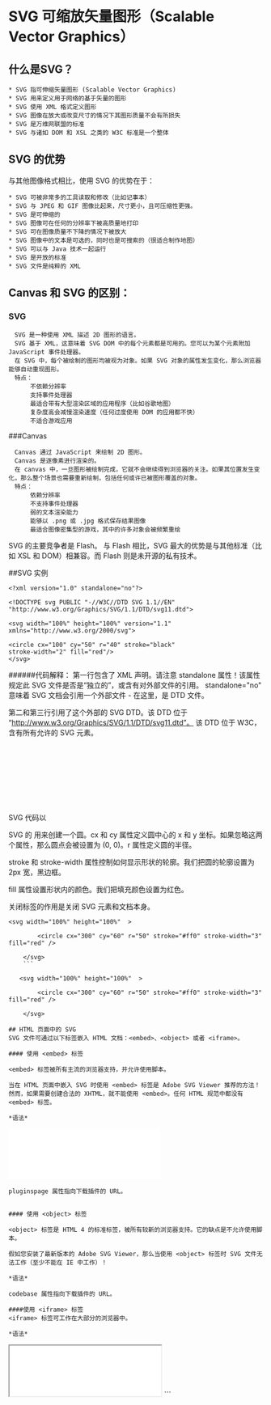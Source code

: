 # SVG 可缩放矢量图形（Scalable Vector Graphics）

##  什么是SVG？
```
* SVG 指可伸缩矢量图形 (Scalable Vector Graphics)
* SVG 用来定义用于网络的基于矢量的图形
* SVG 使用 XML 格式定义图形
* SVG 图像在放大或改变尺寸的情况下其图形质量不会有所损失
* SVG 是万维网联盟的标准
* SVG 与诸如 DOM 和 XSL 之类的 W3C 标准是一个整体
```
## SVG 的优势
与其他图像格式相比，使用 SVG 的优势在于：
```
* SVG 可被非常多的工具读取和修改（比如记事本）
* SVG 与 JPEG 和 GIF 图像比起来，尺寸更小，且可压缩性更强。
* SVG 是可伸缩的
* SVG 图像可在任何的分辨率下被高质量地打印
* SVG 可在图像质量不下降的情况下被放大
* SVG 图像中的文本是可选的，同时也是可搜索的（很适合制作地图）
* SVG 可以与 Java 技术一起运行
* SVG 是开放的标准
* SVG 文件是纯粹的 XML
```
## Canvas 和 SVG 的区别：
### SVG
```
　SVG 是一种使用 XML 描述 2D 图形的语言。
　SVG 基于 XML，这意味着 SVG DOM 中的每个元素都是可用的。您可以为某个元素附加 JavaScript 事件处理器。
　在 SVG 中，每个被绘制的图形均被视为对象。如果 SVG 对象的属性发生变化，那么浏览器能够自动重现图形。
　特点：
　　　 不依赖分辨率
　　　 支持事件处理器
　　　 最适合带有大型渲染区域的应用程序（比如谷歌地图）
　　　 复杂度高会减慢渲染速度（任何过度使用 DOM 的应用都不快）
　　　 不适合游戏应用
```
###Canvas
```
　Canvas 通过 JavaScript 来绘制 2D 图形。
　Canvas 是逐像素进行渲染的。
　在 canvas 中，一旦图形被绘制完成，它就不会继续得到浏览器的关注。如果其位置发生变化，那么整个场景也需要重新绘制，包括任何或许已被图形覆盖的对象。
　特点：
　　　 依赖分辨率
　　　 不支持事件处理器
　　　 弱的文本渲染能力
　　　 能够以 .png 或 .jpg 格式保存结果图像
　　　 最适合图像密集型的游戏，其中的许多对象会被频繁重绘
```

SVG 的主要竞争者是 Flash。
与 Flash 相比，SVG 最大的优势是与其他标准（比如 XSL 和 DOM）相兼容。而 Flash 则是未开源的私有技术。

##SVG 实例

```
<?xml version="1.0" standalone="no"?>

<!DOCTYPE svg PUBLIC "-//W3C//DTD SVG 1.1//EN" 
"http://www.w3.org/Graphics/SVG/1.1/DTD/svg11.dtd">

<svg width="100%" height="100%" version="1.1"
xmlns="http://www.w3.org/2000/svg">

<circle cx="100" cy="50" r="40" stroke="black"
stroke-width="2" fill="red"/>
</svg>
```

######代码解释：
第一行包含了 XML 声明。请注意 standalone 属性！该属性规定此 SVG 文件是否是“独立的”，或含有对外部文件的引用。
standalone="no" 意味着 SVG 文档会引用一个外部文件 - 在这里，是 DTD 文件。     

第二和第三行引用了这个外部的 SVG DTD。该 DTD 位于 “http://www.w3.org/Graphics/SVG/1.1/DTD/svg11.dtd”。 该 DTD 位于 W3C，含有所有允许的 SVG 元素。      

SVG 代码以 <svg> 元素开始，包括开启标签 <svg> 和关闭标签 </svg> 。这是根元素。width 和 height 属性可设置此 SVG 文档的宽度和高度。version 属性可定义所使用的 SVG 版本，xmlns 属性可定义 SVG 命名空间。   

SVG 的 <circle> 用来创建一个圆。cx 和 cy 属性定义圆中心的 x 和 y 坐标。如果忽略这两个属性，那么圆点会被设置为 (0, 0)。r 属性定义圆的半径。    

stroke 和 stroke-width 属性控制如何显示形状的轮廓。我们把圆的轮廓设置为 2px 宽，黑边框。

fill 属性设置形状内的颜色。我们把填充颜色设置为红色。

关闭标签的作用是关闭 SVG 元素和文档本身。

```
<svg width="100%" height="100%"  >

        <circle cx="300" cy="60" r="50" stroke="#ff0" stroke-width="3" fill="red" />

    </svg>
    ```
    
   <svg width="100%" height="100%"  >

        <circle cx="300" cy="60" r="50" stroke="#ff0" stroke-width="3" fill="red" />

    </svg>
    
## HTML 页面中的 SVG
SVG 文件可通过以下标签嵌入 HTML 文档：<embed>、<object> 或者 <iframe>。

#### 使用 <embed> 标签

<embed> 标签被所有主流的浏览器支持，并允许使用脚本。

当在 HTML 页面中嵌入 SVG 时使用 <embed> 标签是 Adobe SVG Viewer 推荐的方法！然而，如果需要创建合法的 XHTML，就不能使用 <embed>。任何 HTML 规范中都没有 <embed> 标签。

*语法*
```
<embed src="rect.svg" width="300" height="100" 
type="image/svg+xml"
pluginspage="http://www.adobe.com/svg/viewer/install/" />
```
pluginspage 属性指向下载插件的 URL。


#### 使用 <object> 标签

<object> 标签是 HTML 4 的标准标签，被所有较新的浏览器支持。它的缺点是不允许使用脚本。

假如您安装了最新版本的 Adobe SVG Viewer，那么当使用 <object> 标签时 SVG 文件无法工作（至少不能在 IE 中工作）！

*语法*
```
<object data="rect.svg" width="300" height="100" 
type="image/svg+xml"
codebase="http://www.adobe.com/svg/viewer/install/" />
```
codebase 属性指向下载插件的 URL。

####使用 <iframe> 标签
<iframe> 标签可工作在大部分的浏览器中。

*语法*
```
<iframe src="rect.svg" width="300" height="100">
</iframe>
```